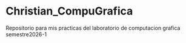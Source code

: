 # Christian_CompuGrafica
Repositorio para mis practicas del laboratorio de computacion grafica semestre2026-1
